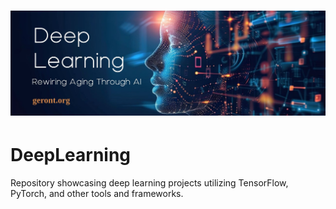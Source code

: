 <h1>
  <picture>
    <source media="(prefers-color-scheme: dark)" srcset="https://github.com/Govind-Prakash/Govind-Prakash/blob/main/Images/DeepLearning.jpg">
    <img alt="nf-core/myfirstpipeline" src="https://github.com/Govind-Prakash/Govind-Prakash/blob/main/Images/DeepLearning.jpg">
  </picture>
</h1>

# DeepLearning
Repository showcasing deep learning projects utilizing TensorFlow, PyTorch, and other tools and frameworks.
